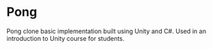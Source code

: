 # Pong
Pong clone basic implementation built using Unity and C#. Used in an introduction to Unity course for students.
